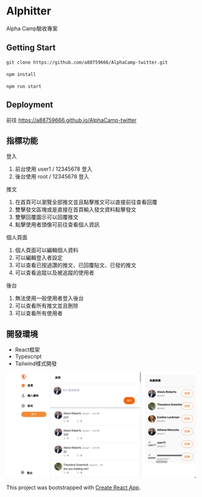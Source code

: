 # Alphitter

Alpha Camp驗收專案

## Getting Start

    git clone https://github.com/a88759666/AlphaCamp-twitter.git

    npm install

    npm run start

## Deployment

前往 https://a88759666.github.io/AlphaCamp-twitter

## 指標功能

登入

1. 前台使用 user1 / 12345678 登入
2. 後台使用 root / 12345678 登入

推文

1. 在首頁可以瀏覽全部推文並且點擊推文可以直接前往查看回覆
2. 雙擊發文區塊或是直接在首頁輸入發文資料點擊發文
3. 雙擊回覆圖示可以回覆推文
4. 點擊使用者頭像可前往查看個人資訊

個人頁面

1. 個人頁面可以編輯個人資料
2. 可以編輯登入者設定
3. 可以查看已按過讚的推文、已回覆貼文、已發的推文
4. 可以查看追蹤以及被追蹤的使用者

後台

1. 無法使用一般使用者登入後台
2. 可以查看所有推文並且刪除
3. 可以查看所有使用者


## 開發環境

  * React框架
  * Typescript
  * Tailwind樣式開發

![screenshot](./src/assets/images/screenshot.png)


This project was bootstrapped with [Create React App](https://github.com/facebook/create-react-app).

